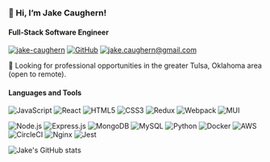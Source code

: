### 👋 Hi, I’m Jake Caughern!
#### Full-Stack Software Engineer

[![jake-caughern](https://img.shields.io/badge/jake--caughern-blue?style=flat-square&logo=linkedin)](https://www.linkedin.com/in/jake-caughern/)
[![GitHub](https://img.shields.io/badge/jcaughern-%23121011.svg?style=flat-square&logo=github&logoColor=white)](https://github.com/jcaughern)
[![jake.caughern@gmail.com](https://shields.io/badge/jake.caughern-red.svg?logo=gmail&color=red&style=flat-square&logoColor=white)](mailto:jake.caughern@gmail.com)

🏢 Looking for professional opportunities in the greater Tulsa, Oklahoma area (open to remote).

#### Languages and Tools
![JavaScript](https://img.shields.io/badge/JavaScript-F7DF1E?style=flat-square&logo=javascript&logoColor=black)
![React](https://img.shields.io/badge/React-20232A?style=flat-square&logo=react&logoColor=61DAFB)
![HTML5](https://img.shields.io/badge/HTML5-E34F26?style=flat-square&logo=html5&logoColor=white)
![CSS3](https://img.shields.io/badge/CSS3-1572B6?style=flat-square&logo=css3&logoColor=white)
![Redux](https://img.shields.io/badge/Redux-593D88?style=flat-square&logo=redux&logoColor=white)
![Webpack](https://img.shields.io/badge/Webpack-%238DD6F9.svg?style=flat-square&logo=webpack&logoColor=black)
![MUI](https://img.shields.io/badge/MUI-%230081CB.svg?style=flat-square&logo=mui&logoColor=white)



![Node.js](https://img.shields.io/badge/Node.js-43853D?style=flat-square&logo=node.js&logoColor=white)
![Express.js](https://img.shields.io/badge/Express.js-%23404d59.svg?style=flat-square&logo=express&logoColor=%2361DAFB)
![MongoDB](https://img.shields.io/badge/MongoDB-4EA94B?style=flat-square&logo=mongodb&logoColor=white)
![MySQL](https://img.shields.io/badge/MySQL-00000F?style=flat-square&logo=mysql&logoColor=white)
![Python](https://img.shields.io/badge/Python-3670A0?style=flat-square&logo=python&logoColor=ffdd54)
![Docker](https://img.shields.io/badge/Docker-%230db7ed.svg?style=flat-square&logo=docker&logoColor=white)
![AWS](https://img.shields.io/badge/AWS-%23FF9900.svg?style=flat-square&logo=amazon-aws&logoColor=white)
![CircleCI](https://img.shields.io/badge/Circle%20CI-%23161616.svg?style=flat-square&logo=circleci&logoColor=white)
![Nginx](https://img.shields.io/badge/NGINX-%23009639.svg?style=flat-square&logo=nginx&logoColor=white)
![Jest](https://img.shields.io/badge/-Jest-%23C21325?style=flat-square&logo=jest&logoColor=white)

 ![Jake's GitHub stats](https://github-readme-stats.vercel.app/api?username=jcaughern&count_private=true)

